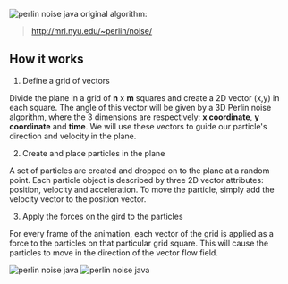 ![perlin noise java](https://pierpaololucarellidotcom.files.wordpress.com/2017/08/thumb.png)
original algorithm: 
> http://mrl.nyu.edu/~perlin/noise/

How it works
------------

 1. Define a grid of vectors

Divide the plane in a grid of **n** x **m** squares and create a 2D vector (x,y) in each square.
The angle of this vector will be given by a 3D Perlin noise algorithm, where the 3 dimensions are respectively: **x coordinate**, **y coordinate** and **time**. We will use these vectors to guide our particle's direction and velocity in the plane.

 2. Create and place particles in the plane

A set of particles are created and dropped on to the plane at a random point. Each particle object is described by three 2D vector attributes: position, velocity and acceleration. To move the particle, simply add the velocity vector to the position vector. 

3. Apply the forces on the gird to the particles

For every frame of the animation, each vector of the grid is applied as a force to the particles on that particular grid square. This will cause the particles to move in the direction of the vector flow field.

![perlin noise java](https://pierpaololucarellidotcom.files.wordpress.com/2017/09/screen-shot-2017-09-25-at-13-03-031.png?w=359&h=203&zoom=2)
![perlin noise java](https://pierpaololucarellidotcom.files.wordpress.com/2017/09/perln2.png?w=372&h=203&zoom=2)
